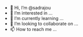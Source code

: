 - 👋 Hi, I’m @sadrajou
- 👀 I’m interested in ...
- 🌱 I’m currently learning ...
- 💞️ I’m looking to collaborate on ...
- 📫 How to reach me ...

<!---
sadrajou/sadrajou is a ✨ special ✨ repository because its `README.md` (this file) appears on your GitHub profile.
You can click the Preview link to take a look at your changes.
--->
